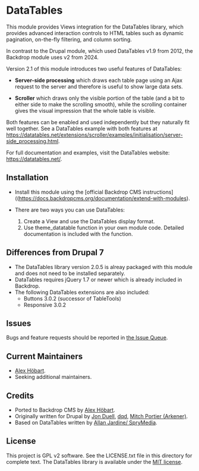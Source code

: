 DataTables
==========

This module provides Views integration for the DataTables library, which 
provides advanced interaction controls to HTML tables such as dynamic
pagination, on-the-fly filtering, and column sorting.

In contrast to the Drupal module, which used DataTables v1.9 from 2012, the 
Backdrop module uses v2 from 2024.

Version 2.1 of this module introduces two useful features of DataTables:

- **Server-side processing** which draws each table page using an Ajax request to the server and therefore is useful to show large data sets.

- **Scroller** which draws only the visible portion of the table (and a bit to either side to make the scrolling smooth), while the scrolling container gives the visual impression that the whole table is visible.

Both features can be enabled and used independently but they naturally fit well together. See a DataTables example with both features at https://datatables.net/extensions/scroller/examples/initialisation/server-side_processing.html.

For full documentation and examples, visit the DataTables website: https://datatables.net/.

Installation
------------

- Install this module using the [official Backdrop CMS instructions]((https://docs.backdropcms.org/documentation/extend-with-modules).

- There are two ways you can use DataTables:
  
  1. Create a View and use the DataTables display format.
  2. Use theme_datatable function in your own module code. Detailed 
     documentation is included with the function.

Differences from Drupal 7
-------------------------

- The DataTables library version 2.0.5 is alreay packaged with this module and does not need to be installed separately.
- DataTables requires jQuery 1.7 or newer which is already included in Backdrop.
- The following DataTables extensions are also included:
  * Buttons 3.0.2 (successor of TableTools) 
  * Responsive 3.0.2

Issues
------

Bugs and feature requests should be reported in [the Issue Queue](https://github.com/backdrop-contrib/foo-project/issues).

Current Maintainers
-------------------

- [Alex Höbart](https://github.com/AlexHoebart-ICPDR).
- Seeking additional maintainers.

Credits
-------

- Ported to Backdrop CMS by [Alex Höbart](https://github.com/AlexHoebart-ICPDR).
- Originally written for Drupal by [Jon Duell](https://www.drupal.org/u/duellj),
  [dqd](https://www.drupal.org/u/dqd), [Mitch Portier (Arkener)](https://www.drupal.org/u/arkener).
- Based on DataTables written by [Allan Jardine/
  SpryMedia](https://sprymedia.co.uk/about).

License
-------

This project is GPL v2 software.
See the LICENSE.txt file in this directory for complete text.
The DataTables library is available under the [MIT license](https://www.datatables.net/license/mit).
